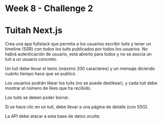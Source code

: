 # Week 8 - Challenge 2

# Tuitah Next.js

Crea una app fullstack que permita a los usuarios escribir tuits y tener un timeline (SSR) con todos los tuits publicados por todos los usuarios. No habrá autenticación de usuario, está abierto para todos y no se asocia un tuit a un usuario concreto.

Un tuit debe llevar el texto (máximo 200 caracteres) y un mensaje diciendo cuánto tiempo hace que se publicó.

Los usuarios podrán likear los tuits (no se puede deslikear), y cada tuit debe mostrar el número de likes que ha recibido.

Los tuits se deben poder borrar.

Si se hace clic en un tuit, debe llevar a una página de detalle (con SSG).

La API debe atacar a esta base de datos *oculta*.
